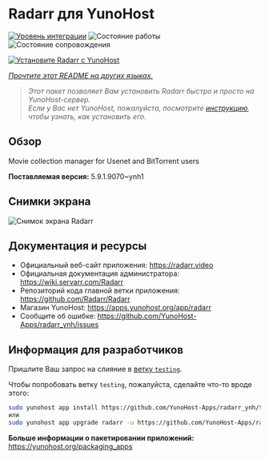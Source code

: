 <!--
Важно: этот README был автоматически сгенерирован <https://github.com/YunoHost/apps/tree/master/tools/readme_generator>
Он НЕ ДОЛЖЕН редактироваться вручную.
-->

# Radarr для YunoHost

[![Уровень интеграции](https://dash.yunohost.org/integration/radarr.svg)](https://ci-apps.yunohost.org/ci/apps/radarr/) ![Состояние работы](https://ci-apps.yunohost.org/ci/badges/radarr.status.svg) ![Состояние сопровождения](https://ci-apps.yunohost.org/ci/badges/radarr.maintain.svg)

[![Установите Radarr с YunoHost](https://install-app.yunohost.org/install-with-yunohost.svg)](https://install-app.yunohost.org/?app=radarr)

*[Прочтите этот README на других языках.](./ALL_README.md)*

> *Этот пакет позволяет Вам установить Radarr быстро и просто на YunoHost-сервер.*  
> *Если у Вас нет YunoHost, пожалуйста, посмотрите [инструкцию](https://yunohost.org/install), чтобы узнать, как установить его.*

## Обзор

Movie collection manager for Usenet and BitTorrent users

**Поставляемая версия:** 5.9.1.9070~ynh1

## Снимки экрана

![Снимок экрана Radarr](./doc/screenshots/screenshot.jpg)

## Документация и ресурсы

- Официальный веб-сайт приложения: <https://radarr.video>
- Официальная документация администратора: <https://wiki.servarr.com/Radarr>
- Репозиторий кода главной ветки приложения: <https://github.com/Radarr/Radarr>
- Магазин YunoHost: <https://apps.yunohost.org/app/radarr>
- Сообщите об ошибке: <https://github.com/YunoHost-Apps/radarr_ynh/issues>

## Информация для разработчиков

Пришлите Ваш запрос на слияние в [ветку `testing`](https://github.com/YunoHost-Apps/radarr_ynh/tree/testing).

Чтобы попробовать ветку `testing`, пожалуйста, сделайте что-то вроде этого:

```bash
sudo yunohost app install https://github.com/YunoHost-Apps/radarr_ynh/tree/testing --debug
или
sudo yunohost app upgrade radarr -u https://github.com/YunoHost-Apps/radarr_ynh/tree/testing --debug
```

**Больше информации о пакетировании приложений:** <https://yunohost.org/packaging_apps>
